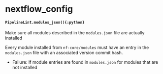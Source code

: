 # nextflow\_config

#### `PipelineLint.modules_json(){:python}`

Make sure all modules described in the `modules.json` file are actually installed

Every module installed from `nf-core/modules` must have an entry in the `modules.json` file
with an associated version commit hash.

* Failure: If module entries are found in `modules.json` for modules that are not installed
